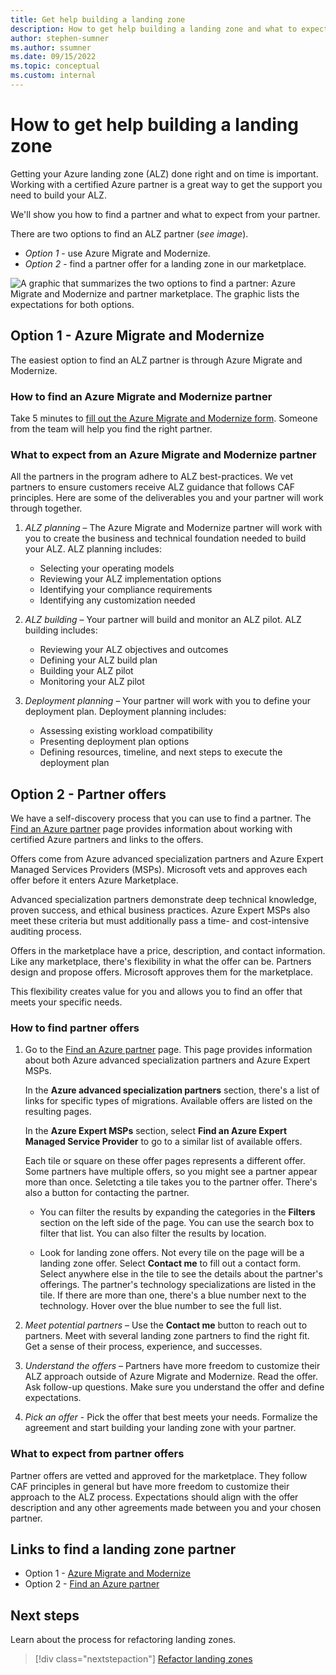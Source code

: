 ```yaml
---
title: Get help building a landing zone
description: How to get help building a landing zone and what to expect.
author: stephen-sumner
ms.author: ssumner
ms.date: 09/15/2022
ms.topic: conceptual
ms.custom: internal
---
```

# How to get help building a landing zone

Getting your Azure landing zone (ALZ) done right and on time is important. Working with a certified Azure partner is a great way to get the support you need to build your ALZ.

We'll show you how to find a partner and what to expect from your partner.

There are two options to find an ALZ partner (*see image*).

- *Option 1* - use Azure Migrate and Modernize.
- *Option 2* - find a partner offer for a landing zone in our marketplace.


![A graphic that summarizes the two options to find a partner: Azure Migrate and Modernize and partner marketplace. The graphic lists the expectations for both options.](./media/alz-partner-options-v5.png)

## Option 1 - Azure Migrate and Modernize

The easiest option to find an ALZ partner is through Azure Migrate and Modernize.

### How to find an Azure Migrate and Modernize partner

Take 5 minutes to [fill out the Azure Migrate and Modernize form](https://azure.microsoft.com/migration/migration-modernization-program/#program-form). Someone from the team will help you find the right partner.

### What to expect from an Azure Migrate and Modernize partner

All the partners in the program adhere to ALZ best-practices. We vet partners to ensure customers receive ALZ guidance that follows CAF principles. Here are some of the deliverables you and your partner will work through together.

1. *ALZ planning* – The Azure Migrate and Modernize partner will work with you to create the business and technical foundation needed to build your ALZ. ALZ planning includes:

    - Selecting your operating models
    - Reviewing your ALZ implementation options
    - Identifying your compliance requirements
    - Identifying any customization needed

1. *ALZ building* – Your partner will build and monitor an ALZ pilot. ALZ building includes:

    - Reviewing your ALZ objectives and outcomes
    - Defining your ALZ build plan
    - Building your ALZ pilot
    - Monitoring your ALZ pilot

1. *Deployment planning* – Your partner will work with you to define your deployment plan. Deployment planning includes:

    - Assessing existing workload compatibility
    - Presenting deployment plan options
    - Defining resources, timeline, and next steps to execute the deployment plan

## Option 2 - Partner offers

We have a self-discovery process that you can use to find a partner. The [Find an Azure partner](https://azure.microsoft.com/partners/) page provides information about working with certified Azure partners and links to the offers.

Offers come from Azure advanced specialization partners and Azure Expert Managed Services Providers (MSPs). Microsoft vets and approves each offer before it enters Azure Marketplace.

Advanced specialization partners demonstrate deep technical knowledge, proven success, and ethical business practices. Azure Expert MSPs also meet these criteria but must additionally pass a time- and cost-intensive auditing process.

Offers in the marketplace have a price, description, and contact information. Like any marketplace, there's flexibility in what the offer can be. Partners design and propose offers. Microsoft approves them for the marketplace.

This flexibility creates value for you and allows you to find an offer that meets your specific needs.

### How to find partner offers

1. Go to the [Find an Azure partner](https://azure.microsoft.com/partners/) page. This page provides information about both Azure advanced specialization partners and Azure Expert MSPs. 

   In the **Azure advanced specialization partners** section, there's a list of links for specific types of migrations. Available offers are listed on the resulting pages.

   In the **Azure Expert MSPs** section, select **Find an Azure Expert Managed Service Provider** to go to a similar list of available offers.  

   Each tile or square on these offer pages represents a different offer. Some partners have multiple offers, so you might see a partner appear more than once. Seletcting a tile takes you to the partner offer. There's also a button for contacting the partner.

   - You can filter the results by expanding the categories in the **Filters** section on the left side of the page. You can use the search box to filter that list. You can also filter the results by location. 

   - Look for landing zone offers. Not every tile on the page will be a landing zone offer. Select **Contact me** to fill out a contact form. Select anywhere else in the tile to see the details about the partner's offerings. The partner's technology specializations are listed in the tile. If there are more than one, there's a blue number next to the technology. Hover over the blue number to see the full list. 

1. *Meet potential partners* – Use the **Contact me** button to reach out to partners. Meet with several landing zone partners to find the right fit. Get a sense of their process, experience, and successes.

1. *Understand the offers* – Partners have more freedom to customize their ALZ approach outside of Azure Migrate and Modernize. Read the offer. Ask follow-up questions. Make sure you understand the offer and define expectations.

1. *Pick an offer* - Pick the offer that best meets your needs. Formalize the agreement and start building your landing zone with your partner.

### What to expect from partner offers

Partner offers are vetted and approved for the marketplace. They follow CAF principles in general but have more freedom to customize their approach to the ALZ process. Expectations should align with the offer description and any other agreements made between you and your chosen partner.

## Links to find a landing zone partner

- Option 1 - [Azure Migrate and Modernize](https://azure.microsoft.com/migration/migration-modernization-program/#program-form)
- Option 2 - [Find an Azure partner](https://azure.microsoft.com/partners/)

## Next steps

Learn about the process for refactoring landing zones.

> [!div class="nextstepaction"]
> [Refactor landing zones](./refactor.md)
